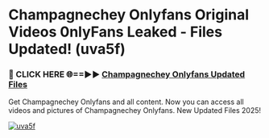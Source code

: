 # Champagnechey Onlyfans Original Videos 0nlyFans Leaked - Files Updated! (uva5f)

<h3>🔴 CLICK HERE 🌐==►► <a href="https://tinyurl.com/ehrbuxhb" rel="nofollow">Champagnechey Onlyfans Updated Files</a></h3>

Get Champagnechey Onlyfans and all content. Now you can access all videos and pictures of Champagnechey Onlyfans. New Updated Files 2025!

[![uva5f](https://i.imgur.com/lVYEuWS.gif)](https://tinyurl.com/ehrbuxhb)
